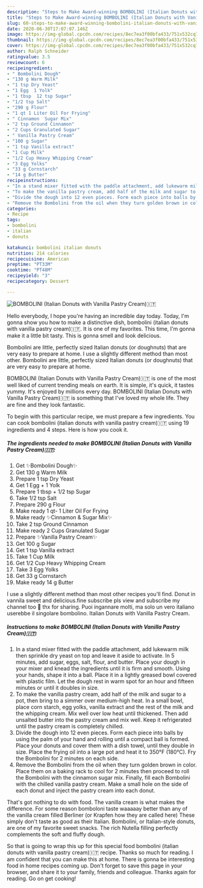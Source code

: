 ```yaml
---
description: "Steps to Make Award-winning BOMBOLINI (Italian Donuts with Vanilla Pastry Cream)🇮🇹"
title: "Steps to Make Award-winning BOMBOLINI (Italian Donuts with Vanilla Pastry Cream)🇮🇹"
slug: 60-steps-to-make-award-winning-bombolini-italian-donuts-with-vanilla-pastry-cream
date: 2020-06-30T17:07:07.146Z
image: https://img-global.cpcdn.com/recipes/8ec7ea3f00bfa433/751x532cq70/bombolini-italian-donuts-with-vanilla-pastry-cream🇮🇹-recipe-main-photo.jpg
thumbnail: https://img-global.cpcdn.com/recipes/8ec7ea3f00bfa433/751x532cq70/bombolini-italian-donuts-with-vanilla-pastry-cream🇮🇹-recipe-main-photo.jpg
cover: https://img-global.cpcdn.com/recipes/8ec7ea3f00bfa433/751x532cq70/bombolini-italian-donuts-with-vanilla-pastry-cream🇮🇹-recipe-main-photo.jpg
author: Ralph Schneider
ratingvalue: 3.5
reviewcount: 6
recipeingredient:
- " Bombolini Dough"
- "130 g Warm Milk"
- "1 tsp Dry Yeast"
- "1 Egg  1 Yolk"
- "1 tbsp  12 tsp Sugar"
- "1/2 tsp Salt"
- "290 g Flour"
- "1 qt 1 Liter Oil For Frying"
- " Cinnamon  Sugar Mix"
- "2 tsp Ground Cinnamon"
- "2 Cups Granulated Sugar"
- " Vanilla Pastry Cream"
- "100 g Sugar"
- "1 tsp Vanilla extract"
- "1 Cup Milk"
- "1/2 Cup Heavy Whipping Cream"
- "3 Egg Yolks"
- "33 g Cornstarch"
- "14 g Butter"
recipeinstructions:
- "In a stand mixer fitted with the paddle attachment, add lukewarm milk then sprinkle dry yeast on top and leave it aside to activate. In 5 minutes, add sugar, eggs, salt, flour, and butter. Place your dough in your mixer and knead the ingredients until it is firm and smooth. Using your hands, shape it into a ball. Place it in a lightly greased bowl covered with plastic film. Let the dough rest in warm spot for an hour and fifteen minutes or until it doubles in size."
- "To make the vanilla pastry cream, add half of the milk and sugar to a pot, then bring to a simmer over medium-high heat. In a small bowl, place corn starch, egg yolks, vanilla extract and the rest of the milk and the whipping cream. Mix well over low heat until thickened. Then add unsalted butter into the pastry cream and mix well. Keep it refrigerated until the pastry cream is completely chilled."
- "Divide the dough into 12 even pieces. Form each piece into balls by using the palm of your hand and rolling until a compact ball is formed. Place your donuts and cover them with a dish towel, until they double in size. Place the frying oil into a large pot and heat it to 350°F (180°C). Fry the Bombolini for 2 minutes on each side."
- "Remove the Bombolini from the oil when they turn golden brown in color. Place them on a baking rack to cool for 2 minutes then proceed to roll the Bombolini with the cinnamon sugar mix. Finally, fill each Bombolini with the chilled vanilla pastry cream. Make a small hole on the side of each donut and inject the pastry cream into each donut."
categories:
- Recipe
tags:
- bombolini
- italian
- donuts

katakunci: bombolini italian donuts 
nutrition: 214 calories
recipecuisine: American
preptime: "PT33M"
cooktime: "PT48M"
recipeyield: "3"
recipecategory: Dessert

---
```



![BOMBOLINI (Italian Donuts with Vanilla Pastry Cream)🇮🇹](https://img-global.cpcdn.com/recipes/8ec7ea3f00bfa433/751x532cq70/bombolini-italian-donuts-with-vanilla-pastry-cream🇮🇹-recipe-main-photo.jpg)

Hello everybody, I hope you're having an incredible day today. Today, I'm gonna show you how to make a distinctive dish, bombolini (italian donuts with vanilla pastry cream)🇮🇹. It is one of my favorites. This time, I'm gonna make it a little bit tasty. This is gonna smell and look delicious.

Bombolini are little, perfectly sized Italian donuts (or doughnuts) that are very easy to prepare at home. I use a slightly different method than most other. Bombolini are little, perfectly sized Italian donuts (or doughnuts) that are very easy to prepare at home.

BOMBOLINI (Italian Donuts with Vanilla Pastry Cream)🇮🇹 is one of the most well liked of current trending meals on earth. It is simple, it's quick, it tastes yummy. It's enjoyed by millions every day. BOMBOLINI (Italian Donuts with Vanilla Pastry Cream)🇮🇹 is something that I've loved my whole life. They are fine and they look fantastic.


To begin with this particular recipe, we must prepare a few ingredients. You can cook bombolini (italian donuts with vanilla pastry cream)🇮🇹 using 19 ingredients and 4 steps. Here is how you cook it.

<!--inarticleads1-->

##### The ingredients needed to make BOMBOLINI (Italian Donuts with Vanilla Pastry Cream)🇮🇹:

1. Get  ✨Bombolini Dough✨
1. Get 130 g Warm Milk
1. Prepare 1 tsp Dry Yeast
1. Get 1 Egg + 1 Yolk
1. Prepare 1 tbsp + 1/2 tsp Sugar
1. Take 1/2 tsp Salt
1. Prepare 290 g Flour
1. Make ready 1 qt- 1 Liter Oil For Frying
1. Make ready  ✨Cinnamon &amp; Sugar Mix✨
1. Take 2 tsp Ground Cinnamon
1. Make ready 2 Cups Granulated Sugar
1. Prepare  ✨Vanilla Pastry Cream✨
1. Get 100 g Sugar
1. Get 1 tsp Vanilla extract
1. Take 1 Cup Milk
1. Get 1/2 Cup Heavy Whipping Cream
1. Take 3 Egg Yolks
1. Get 33 g Cornstarch
1. Make ready 14 g Butter


I use a slightly different method than most other recipes you&#39;ll find. Donut in vannila sweet and delicious.fine subscribe pls view and subscribe my channel too 🥰 thx for sharing. Puoi ingannare molti, ma solo un vero italiano userebbe il singolare bombolino. Italian Donuts with Vanilla Pastry Cream. 

<!--inarticleads2-->

##### Instructions to make BOMBOLINI (Italian Donuts with Vanilla Pastry Cream)🇮🇹:

1. In a stand mixer fitted with the paddle attachment, add lukewarm milk then sprinkle dry yeast on top and leave it aside to activate. In 5 minutes, add sugar, eggs, salt, flour, and butter. Place your dough in your mixer and knead the ingredients until it is firm and smooth. Using your hands, shape it into a ball. Place it in a lightly greased bowl covered with plastic film. Let the dough rest in warm spot for an hour and fifteen minutes or until it doubles in size.
1. To make the vanilla pastry cream, add half of the milk and sugar to a pot, then bring to a simmer over medium-high heat. In a small bowl, place corn starch, egg yolks, vanilla extract and the rest of the milk and the whipping cream. Mix well over low heat until thickened. Then add unsalted butter into the pastry cream and mix well. Keep it refrigerated until the pastry cream is completely chilled.
1. Divide the dough into 12 even pieces. Form each piece into balls by using the palm of your hand and rolling until a compact ball is formed. Place your donuts and cover them with a dish towel, until they double in size. Place the frying oil into a large pot and heat it to 350°F (180°C). Fry the Bombolini for 2 minutes on each side.
1. Remove the Bombolini from the oil when they turn golden brown in color. Place them on a baking rack to cool for 2 minutes then proceed to roll the Bombolini with the cinnamon sugar mix. Finally, fill each Bombolini with the chilled vanilla pastry cream. Make a small hole on the side of each donut and inject the pastry cream into each donut.


That&#39;s got nothing to do with food. The vanilla cream is what makes the difference. For some reason bomboloni taste waaaaay better than any of the vanilla cream filled Berliner (or Krapfen how they are called here) These simply don&#39;t taste as good as their Italian. Bombolini, or Italian-style donuts, are one of my favorite sweet snacks. The rich Nutella filling perfectly complements the soft and fluffy dough. 

So that is going to wrap this up for this special food bombolini (italian donuts with vanilla pastry cream)🇮🇹 recipe. Thanks so much for reading. I am confident that you can make this at home. There is gonna be interesting food in home recipes coming up. Don't forget to save this page in your browser, and share it to your family, friends and colleague. Thanks again for reading. Go on get cooking!
